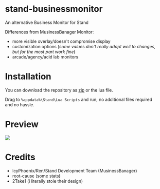 # stand-businessmonitor
An alternative Business Monitor for Stand

Differences from MusinessBanager Monitor:
- more visible overlay/doesn't compromise display
- customization options (*some values don't really adapt well to changes, but for the most part work fine*)
- arcade/agency/acid lab monitors

# Installation
You can download the repository as [zip](https://github.com/stagnate6628/stand-businessmonitor/archive/refs/heads/main.zip) or the lua file.

Drag to `%appdata%\Stand\Lua Scripts` and run, no additional files required and no hassle.

# Preview
![](https://raw.githubusercontent.com/stagnate6628/stand-businessoverlay/main/preview.png)

# Credits
- IcyPhoenix/Ren/Stand Development Team (MusinessBanager)
- root-cause (some stats)
- 2Take1 (i literally stole their design)
